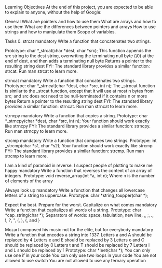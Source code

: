 Learning Objectives At the end of this project, you are expected to be able to explain to anyone, without the help of Google:

General What are pointers and how to use them What are arrays and how to use them What are the differences between pointers and arrays How to use strings and how to manipulate them Scope of variables.

Tasks 0. strcat mandatory Write a function that concatenates two strings.

Prototype: char *_strcat(char *dest, char *src); This function appends the src string to the dest string, overwriting the terminating null byte (\0) at the end of dest, and then adds a terminating null byte Returns a pointer to the resulting string dest FYI: The standard library provides a similar function: strcat. Run man strcat to learn more.

strncat mandatory Write a function that concatenates two strings.
Prototype: char *_strncat(char *dest, char *src, int n); The _strncat function is similar to the _strcat function, except that it will use at most n bytes from src; and src does not need to be null-terminated if it contains n or more bytes Return a pointer to the resulting string dest FYI: The standard library provides a similar function: strncat. Run man strncat to learn more.

strncpy mandatory Write a function that copies a string.
Prototype: char *_strncpy(char *dest, char *src, int n); Your function should work exactly like strncpy FYI: The standard library provides a similar function: strncpy. Run man strncpy to learn more.

strcmp mandatory Write a function that compares two strings.
Prototype: int _strcmp(char *s1, char *s2); Your function should work exactly like strcmp FYI: The standard library provides a similar function: strcmp. Run man strcmp to learn more.

I am a kind of paranoid in reverse. I suspect people of plotting to make me happy mandatory Write a function that reverses the content of an array of integers.
Prototype: void reverse_array(int *a, int n); Where n is the number of elements of the array

Always look up mandatory Write a function that changes all lowercase letters of a string to uppercase.
Prototype: char *string_toupper(char *);

Expect the best. Prepare for the worst. Capitalize on what comes mandatory Write a function that capitalizes all words of a string.
Prototype: char *cap_string(char *); Separators of words: space, tabulation, new line, ,, ;, ., !, ?, ", (, ), {, and }

Mozart composed his music not for the elite, but for everybody mandatory Write a function that encodes a string into 1337.
Letters a and A should be replaced by 4 Letters e and E should be replaced by 3 Letters o and O should be replaced by 0 Letters t and T should be replaced by 7 Letters l and L should be replaced by 1 Prototype: char *leet(char *); You can only use one if in your code You can only use two loops in your code You are not allowed to use switch You are not allowed to use any ternary operation
